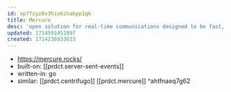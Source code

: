 ```yaml
---
id: xp7fzyz8v3hiv6ihabpp1qk
title: Mercure
desc: 'open solution for real-time communications designed to be fast, reliable, and battery-efficient; modern and convenient replacement for both the Websocket API and the higher-level libraries and services relying on it.'
updated: 1714591451897
created: 1714236933033
---
```


- https://mercure.rocks/
- built-on: [[prdct.server-sent-events]]
- written-in: go
- similar: [[prdct.centrifugo]] [[prdct.mercure]] ^ahtfnaeq7g62